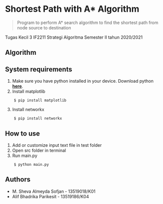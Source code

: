 # Shortest Path with A* Algorithm
> Program to perform A* search algorithm to find the shortest path from node source to destination

Tugas Kecil 3 IF2211 Strategi Algoritma
Semester II tahun 2020/2021

## Algorithm


## System requirements
1. Make sure you have python installed in your device. Download python **[here](https://www.python.org/downloads/)**.
2. Install matplotlib
```
    $ pip install matplotlib
```
3. Install networkx
```
    $ pip install networkx
```

## How to use
1. Add or customize input text file in test folder 
2. Open src folder in terminal
3. Run main.py
```
    $ python main.py
```

## Authors
- M. Sheva Almeyda Sofjan - 13519018/K01
- Alif Bhadrika Parikesit - 13519186/K04 